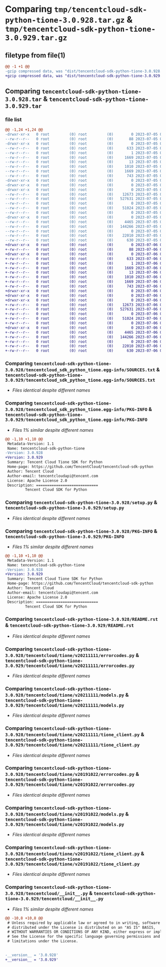 # Comparing `tmp/tencentcloud-sdk-python-tione-3.0.928.tar.gz` & `tmp/tencentcloud-sdk-python-tione-3.0.929.tar.gz`

## filetype from file(1)

```diff
@@ -1 +1 @@
-gzip compressed data, was "dist/tencentcloud-sdk-python-tione-3.0.928.tar", last modified: Wed Jul  5 00:35:51 2023, max compression
+gzip compressed data, was "dist/tencentcloud-sdk-python-tione-3.0.929.tar", last modified: Thu Jul  6 00:36:39 2023, max compression
```

## Comparing `tencentcloud-sdk-python-tione-3.0.928.tar` & `tencentcloud-sdk-python-tione-3.0.929.tar`

### file list

```diff
@@ -1,24 +1,24 @@
-drwxr-xr-x   0 root         (0) root         (0)        0 2023-07-05 00:35:51.000000 tencentcloud-sdk-python-tione-3.0.928/
--rw-r--r--   0 root         (0) root         (0)       88 2023-07-05 00:35:51.000000 tencentcloud-sdk-python-tione-3.0.928/setup.cfg
-drwxr-xr-x   0 root         (0) root         (0)        0 2023-07-05 00:35:51.000000 tencentcloud-sdk-python-tione-3.0.928/tencentcloud_sdk_python_tione.egg-info/
--rw-r--r--   0 root         (0) root         (0)      633 2023-07-05 00:35:51.000000 tencentcloud-sdk-python-tione-3.0.928/tencentcloud_sdk_python_tione.egg-info/SOURCES.txt
--rw-r--r--   0 root         (0) root         (0)        1 2023-07-05 00:35:51.000000 tencentcloud-sdk-python-tione-3.0.928/tencentcloud_sdk_python_tione.egg-info/dependency_links.txt
--rw-r--r--   0 root         (0) root         (0)     1669 2023-07-05 00:35:51.000000 tencentcloud-sdk-python-tione-3.0.928/tencentcloud_sdk_python_tione.egg-info/PKG-INFO
--rw-r--r--   0 root         (0) root         (0)       13 2023-07-05 00:35:51.000000 tencentcloud-sdk-python-tione-3.0.928/tencentcloud_sdk_python_tione.egg-info/top_level.txt
--rw-r--r--   0 root         (0) root         (0)     1010 2023-07-05 00:35:50.000000 tencentcloud-sdk-python-tione-3.0.928/setup.py
--rw-r--r--   0 root         (0) root         (0)     1669 2023-07-05 00:35:51.000000 tencentcloud-sdk-python-tione-3.0.928/PKG-INFO
--rw-r--r--   0 root         (0) root         (0)      743 2023-07-05 00:35:50.000000 tencentcloud-sdk-python-tione-3.0.928/README.rst
-drwxr-xr-x   0 root         (0) root         (0)        0 2023-07-05 00:35:51.000000 tencentcloud-sdk-python-tione-3.0.928/tencentcloud/
-drwxr-xr-x   0 root         (0) root         (0)        0 2023-07-05 00:35:51.000000 tencentcloud-sdk-python-tione-3.0.928/tencentcloud/tione/
-drwxr-xr-x   0 root         (0) root         (0)        0 2023-07-05 00:35:51.000000 tencentcloud-sdk-python-tione-3.0.928/tencentcloud/tione/v20211111/
--rw-r--r--   0 root         (0) root         (0)    12673 2023-07-05 00:35:50.000000 tencentcloud-sdk-python-tione-3.0.928/tencentcloud/tione/v20211111/errorcodes.py
--rw-r--r--   0 root         (0) root         (0)   527631 2023-07-05 00:35:50.000000 tencentcloud-sdk-python-tione-3.0.928/tencentcloud/tione/v20211111/models.py
--rw-r--r--   0 root         (0) root         (0)        0 2023-07-05 00:35:50.000000 tencentcloud-sdk-python-tione-3.0.928/tencentcloud/tione/v20211111/__init__.py
--rw-r--r--   0 root         (0) root         (0)    51024 2023-07-05 00:35:50.000000 tencentcloud-sdk-python-tione-3.0.928/tencentcloud/tione/v20211111/tione_client.py
--rw-r--r--   0 root         (0) root         (0)        0 2023-07-05 00:35:50.000000 tencentcloud-sdk-python-tione-3.0.928/tencentcloud/tione/__init__.py
-drwxr-xr-x   0 root         (0) root         (0)        0 2023-07-05 00:35:51.000000 tencentcloud-sdk-python-tione-3.0.928/tencentcloud/tione/v20191022/
--rw-r--r--   0 root         (0) root         (0)     4465 2023-07-05 00:35:50.000000 tencentcloud-sdk-python-tione-3.0.928/tencentcloud/tione/v20191022/errorcodes.py
--rw-r--r--   0 root         (0) root         (0)   144266 2023-07-05 00:35:50.000000 tencentcloud-sdk-python-tione-3.0.928/tencentcloud/tione/v20191022/models.py
--rw-r--r--   0 root         (0) root         (0)        0 2023-07-05 00:35:50.000000 tencentcloud-sdk-python-tione-3.0.928/tencentcloud/tione/v20191022/__init__.py
--rw-r--r--   0 root         (0) root         (0)    22010 2023-07-05 00:35:50.000000 tencentcloud-sdk-python-tione-3.0.928/tencentcloud/tione/v20191022/tione_client.py
--rw-r--r--   0 root         (0) root         (0)      630 2023-07-05 00:35:50.000000 tencentcloud-sdk-python-tione-3.0.928/tencentcloud/__init__.py
+drwxr-xr-x   0 root         (0) root         (0)        0 2023-07-06 00:36:39.000000 tencentcloud-sdk-python-tione-3.0.929/
+-rw-r--r--   0 root         (0) root         (0)       88 2023-07-06 00:36:39.000000 tencentcloud-sdk-python-tione-3.0.929/setup.cfg
+drwxr-xr-x   0 root         (0) root         (0)        0 2023-07-06 00:36:39.000000 tencentcloud-sdk-python-tione-3.0.929/tencentcloud_sdk_python_tione.egg-info/
+-rw-r--r--   0 root         (0) root         (0)      633 2023-07-06 00:36:39.000000 tencentcloud-sdk-python-tione-3.0.929/tencentcloud_sdk_python_tione.egg-info/SOURCES.txt
+-rw-r--r--   0 root         (0) root         (0)        1 2023-07-06 00:36:39.000000 tencentcloud-sdk-python-tione-3.0.929/tencentcloud_sdk_python_tione.egg-info/dependency_links.txt
+-rw-r--r--   0 root         (0) root         (0)     1669 2023-07-06 00:36:39.000000 tencentcloud-sdk-python-tione-3.0.929/tencentcloud_sdk_python_tione.egg-info/PKG-INFO
+-rw-r--r--   0 root         (0) root         (0)       13 2023-07-06 00:36:39.000000 tencentcloud-sdk-python-tione-3.0.929/tencentcloud_sdk_python_tione.egg-info/top_level.txt
+-rw-r--r--   0 root         (0) root         (0)     1010 2023-07-06 00:36:39.000000 tencentcloud-sdk-python-tione-3.0.929/setup.py
+-rw-r--r--   0 root         (0) root         (0)     1669 2023-07-06 00:36:39.000000 tencentcloud-sdk-python-tione-3.0.929/PKG-INFO
+-rw-r--r--   0 root         (0) root         (0)      743 2023-07-06 00:36:39.000000 tencentcloud-sdk-python-tione-3.0.929/README.rst
+drwxr-xr-x   0 root         (0) root         (0)        0 2023-07-06 00:36:39.000000 tencentcloud-sdk-python-tione-3.0.929/tencentcloud/
+drwxr-xr-x   0 root         (0) root         (0)        0 2023-07-06 00:36:39.000000 tencentcloud-sdk-python-tione-3.0.929/tencentcloud/tione/
+drwxr-xr-x   0 root         (0) root         (0)        0 2023-07-06 00:36:39.000000 tencentcloud-sdk-python-tione-3.0.929/tencentcloud/tione/v20211111/
+-rw-r--r--   0 root         (0) root         (0)    12673 2023-07-06 00:36:39.000000 tencentcloud-sdk-python-tione-3.0.929/tencentcloud/tione/v20211111/errorcodes.py
+-rw-r--r--   0 root         (0) root         (0)   527631 2023-07-06 00:36:39.000000 tencentcloud-sdk-python-tione-3.0.929/tencentcloud/tione/v20211111/models.py
+-rw-r--r--   0 root         (0) root         (0)        0 2023-07-06 00:36:39.000000 tencentcloud-sdk-python-tione-3.0.929/tencentcloud/tione/v20211111/__init__.py
+-rw-r--r--   0 root         (0) root         (0)    51024 2023-07-06 00:36:39.000000 tencentcloud-sdk-python-tione-3.0.929/tencentcloud/tione/v20211111/tione_client.py
+-rw-r--r--   0 root         (0) root         (0)        0 2023-07-06 00:36:39.000000 tencentcloud-sdk-python-tione-3.0.929/tencentcloud/tione/__init__.py
+drwxr-xr-x   0 root         (0) root         (0)        0 2023-07-06 00:36:39.000000 tencentcloud-sdk-python-tione-3.0.929/tencentcloud/tione/v20191022/
+-rw-r--r--   0 root         (0) root         (0)     4465 2023-07-06 00:36:39.000000 tencentcloud-sdk-python-tione-3.0.929/tencentcloud/tione/v20191022/errorcodes.py
+-rw-r--r--   0 root         (0) root         (0)   144266 2023-07-06 00:36:39.000000 tencentcloud-sdk-python-tione-3.0.929/tencentcloud/tione/v20191022/models.py
+-rw-r--r--   0 root         (0) root         (0)        0 2023-07-06 00:36:39.000000 tencentcloud-sdk-python-tione-3.0.929/tencentcloud/tione/v20191022/__init__.py
+-rw-r--r--   0 root         (0) root         (0)    22010 2023-07-06 00:36:39.000000 tencentcloud-sdk-python-tione-3.0.929/tencentcloud/tione/v20191022/tione_client.py
+-rw-r--r--   0 root         (0) root         (0)      630 2023-07-06 00:36:39.000000 tencentcloud-sdk-python-tione-3.0.929/tencentcloud/__init__.py
```

### Comparing `tencentcloud-sdk-python-tione-3.0.928/tencentcloud_sdk_python_tione.egg-info/SOURCES.txt` & `tencentcloud-sdk-python-tione-3.0.929/tencentcloud_sdk_python_tione.egg-info/SOURCES.txt`

 * *Files identical despite different names*

### Comparing `tencentcloud-sdk-python-tione-3.0.928/tencentcloud_sdk_python_tione.egg-info/PKG-INFO` & `tencentcloud-sdk-python-tione-3.0.929/tencentcloud_sdk_python_tione.egg-info/PKG-INFO`

 * *Files 1% similar despite different names*

```diff
@@ -1,10 +1,10 @@
 Metadata-Version: 1.1
 Name: tencentcloud-sdk-python-tione
-Version: 3.0.928
+Version: 3.0.929
 Summary: Tencent Cloud Tione SDK for Python
 Home-page: https://github.com/TencentCloud/tencentcloud-sdk-python
 Author: Tencent Cloud
 Author-email: tencentcloudapi@tencent.com
 License: Apache License 2.0
 Description: ============================
         Tencent Cloud SDK for Python
```

### Comparing `tencentcloud-sdk-python-tione-3.0.928/setup.py` & `tencentcloud-sdk-python-tione-3.0.929/setup.py`

 * *Files identical despite different names*

### Comparing `tencentcloud-sdk-python-tione-3.0.928/PKG-INFO` & `tencentcloud-sdk-python-tione-3.0.929/PKG-INFO`

 * *Files 1% similar despite different names*

```diff
@@ -1,10 +1,10 @@
 Metadata-Version: 1.1
 Name: tencentcloud-sdk-python-tione
-Version: 3.0.928
+Version: 3.0.929
 Summary: Tencent Cloud Tione SDK for Python
 Home-page: https://github.com/TencentCloud/tencentcloud-sdk-python
 Author: Tencent Cloud
 Author-email: tencentcloudapi@tencent.com
 License: Apache License 2.0
 Description: ============================
         Tencent Cloud SDK for Python
```

### Comparing `tencentcloud-sdk-python-tione-3.0.928/README.rst` & `tencentcloud-sdk-python-tione-3.0.929/README.rst`

 * *Files identical despite different names*

### Comparing `tencentcloud-sdk-python-tione-3.0.928/tencentcloud/tione/v20211111/errorcodes.py` & `tencentcloud-sdk-python-tione-3.0.929/tencentcloud/tione/v20211111/errorcodes.py`

 * *Files identical despite different names*

### Comparing `tencentcloud-sdk-python-tione-3.0.928/tencentcloud/tione/v20211111/models.py` & `tencentcloud-sdk-python-tione-3.0.929/tencentcloud/tione/v20211111/models.py`

 * *Files identical despite different names*

### Comparing `tencentcloud-sdk-python-tione-3.0.928/tencentcloud/tione/v20211111/tione_client.py` & `tencentcloud-sdk-python-tione-3.0.929/tencentcloud/tione/v20211111/tione_client.py`

 * *Files identical despite different names*

### Comparing `tencentcloud-sdk-python-tione-3.0.928/tencentcloud/tione/v20191022/errorcodes.py` & `tencentcloud-sdk-python-tione-3.0.929/tencentcloud/tione/v20191022/errorcodes.py`

 * *Files identical despite different names*

### Comparing `tencentcloud-sdk-python-tione-3.0.928/tencentcloud/tione/v20191022/models.py` & `tencentcloud-sdk-python-tione-3.0.929/tencentcloud/tione/v20191022/models.py`

 * *Files identical despite different names*

### Comparing `tencentcloud-sdk-python-tione-3.0.928/tencentcloud/tione/v20191022/tione_client.py` & `tencentcloud-sdk-python-tione-3.0.929/tencentcloud/tione/v20191022/tione_client.py`

 * *Files identical despite different names*

### Comparing `tencentcloud-sdk-python-tione-3.0.928/tencentcloud/__init__.py` & `tencentcloud-sdk-python-tione-3.0.929/tencentcloud/__init__.py`

 * *Files 1% similar despite different names*

```diff
@@ -10,8 +10,8 @@
 # Unless required by applicable law or agreed to in writing, software
 # distributed under the License is distributed on an "AS IS" BASIS,
 # WITHOUT WARRANTIES OR CONDITIONS OF ANY KIND, either express or implied.
 # See the License for the specific language governing permissions and
 # limitations under the License.
 
 
-__version__ = '3.0.928'
+__version__ = '3.0.929'
```

